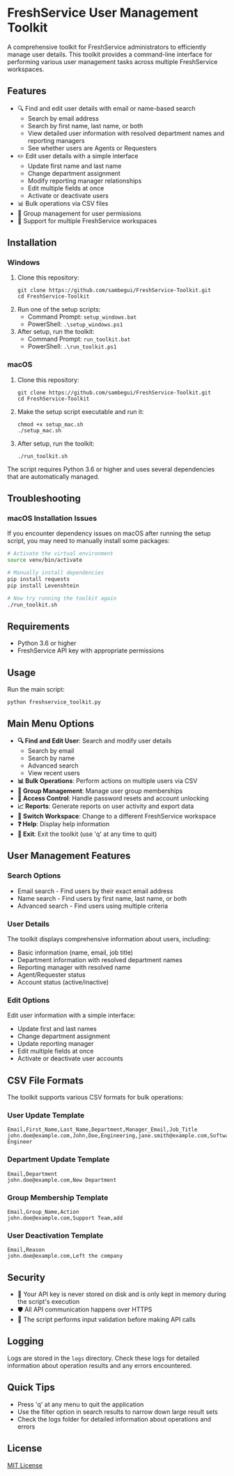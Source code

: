 # FreshService User Management Toolkit

A comprehensive toolkit for FreshService administrators to efficiently manage user details. This toolkit provides a command-line interface for performing various user management tasks across multiple FreshService workspaces.

## Features

- 🔍 Find and edit user details with email or name-based search
  - Search by email address
  - Search by first name, last name, or both
  - View detailed user information with resolved department names and reporting managers
  - See whether users are Agents or Requesters
- ✏️ Edit user details with a simple interface
  - Update first name and last name
  - Change department assignment
  - Modify reporting manager relationships
  - Edit multiple fields at once
  - Activate or deactivate users
- 📊 Bulk operations via CSV files
- 👥 Group management for user permissions
- 🔄 Support for multiple FreshService workspaces

## Installation

### Windows
1. Clone this repository:
   ```
   git clone https://github.com/sambegui/FreshService-Toolkit.git
   cd FreshService-Toolkit
   ```
2. Run one of the setup scripts:
   - Command Prompt: `setup_windows.bat`
   - PowerShell: `.\setup_windows.ps1`
3. After setup, run the toolkit:
   - Command Prompt: `run_toolkit.bat`
   - PowerShell: `.\run_toolkit.ps1`

### macOS
1. Clone this repository:
   ```
   git clone https://github.com/sambegui/FreshService-Toolkit.git
   cd FreshService-Toolkit
   ```
2. Make the setup script executable and run it:
   ```
   chmod +x setup_mac.sh
   ./setup_mac.sh
   ```
3. After setup, run the toolkit:
   ```
   ./run_toolkit.sh
   ```

The script requires Python 3.6 or higher and uses several dependencies that are automatically managed.

## Troubleshooting

### macOS Installation Issues
If you encounter dependency issues on macOS after running the setup script, you may need to manually install some packages:

```bash
# Activate the virtual environment
source venv/bin/activate

# Manually install dependencies
pip install requests
pip install Levenshtein

# Now try running the toolkit again
./run_toolkit.sh
```

## Requirements

- Python 3.6 or higher
- FreshService API key with appropriate permissions

## Usage

Run the main script:

```
python freshservice_toolkit.py
```

## Main Menu Options

- **🔍 Find and Edit User**: Search and modify user details
  - Search by email
  - Search by name
  - Advanced search
  - View recent users
- **📊 Bulk Operations**: Perform actions on multiple users via CSV
- **👥 Group Management**: Manage user group memberships
- **🔐 Access Control**: Handle password resets and account unlocking
- **📈 Reports**: Generate reports on user activity and export data
- **🔄 Switch Workspace**: Change to a different FreshService workspace
- **❓ Help**: Display help information
- **🚪 Exit**: Exit the toolkit (use 'q' at any time to quit)

## User Management Features

### Search Options
- Email search - Find users by their exact email address
- Name search - Find users by first name, last name, or both
- Advanced search - Find users using multiple criteria

### User Details
The toolkit displays comprehensive information about users, including:
- Basic information (name, email, job title)
- Department information with resolved department names
- Reporting manager with resolved name
- Agent/Requester status
- Account status (active/inactive)

### Edit Options
Edit user information with a simple interface:
- Update first and last names
- Change department assignment
- Update reporting manager
- Edit multiple fields at once
- Activate or deactivate user accounts

## CSV File Formats

The toolkit supports various CSV formats for bulk operations:

### User Update Template

```
Email,First_Name,Last_Name,Department,Manager_Email,Job_Title
john.doe@example.com,John,Doe,Engineering,jane.smith@example.com,Software Engineer
```

### Department Update Template

```
Email,Department
john.doe@example.com,New Department
```

### Group Membership Template

```
Email,Group_Name,Action
john.doe@example.com,Support Team,add
```

### User Deactivation Template

```
Email,Reason
john.doe@example.com,Left the company
```

## Security

- 🔑 Your API key is never stored on disk and is only kept in memory during the script's execution
- 🛡️ All API communication happens over HTTPS
- 🚫 The script performs input validation before making API calls

## Logging

Logs are stored in the `logs` directory. Check these logs for detailed information about operation results and any errors encountered.

## Quick Tips

- Press 'q' at any menu to quit the application
- Use the filter option in search results to narrow down large result sets
- Check the logs folder for detailed information about operations and errors

## License

[MIT License](LICENSE) 
